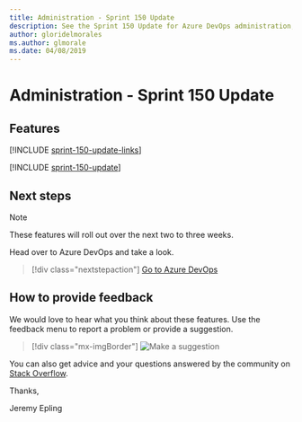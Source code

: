 ```yaml
---
title: Administration - Sprint 150 Update
description: See the Sprint 150 Update for Azure DevOps administration, including next steps.
author: gloridelmorales
ms.author: glmorale
ms.date: 04/08/2019
---
```


# Administration - Sprint 150 Update

## Features

[!INCLUDE [sprint-150-update-links](../includes/administration/sprint-150-update-links.md)]

[!INCLUDE [sprint-150-update](../includes/administration/sprint-150-update.md)]

## Next steps

> [!NOTE]
> These features will roll out over the next two to three weeks.

Head over to Azure DevOps and take a look.

> [!div class="nextstepaction"]
> [Go to Azure DevOps](https://go.microsoft.com/fwlink/?LinkId=307137&campaign=o~msft~docs~product-vsts~release-notes)

## How to provide feedback

We would love to hear what you think about these features. Use the feedback menu to report a problem or provide a suggestion.

> [!div class="mx-imgBorder"]
> ![Make a suggestion](../../media/make-a-suggestion.png)

You can also get advice and your questions answered by the community on [Stack Overflow](https://stackoverflow.com/questions/tagged/azure-devops).

Thanks,

Jeremy Epling
